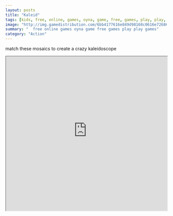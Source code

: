 ```yaml
---
layout: posts
title: "Kaleid"
tags: [kids, free, online, games, oyna, game, free, games, play, play, games]
image: "http://img.gamedistribution.com/6bb4177616e849d98168c0616e726862.jpg"
summary: "  free online games oyna game free games play play games"
category: "Action"
---
```


match these mosaics to create a crazy kaleidoscope

<iframe width="100%" height="480px;" src="http://flash.gamedistribution.com?game=6bb4177616e849d98168c0616e726862"></iframe>